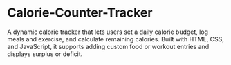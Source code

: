 # Calorie-Counter-Tracker
A dynamic calorie tracker that lets users set a daily calorie budget, log meals and exercise, and calculate remaining calories. Built with HTML, CSS, and JavaScript, it supports adding custom food or workout entries and displays surplus or deficit.
